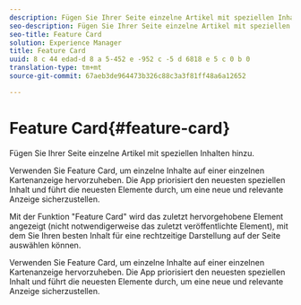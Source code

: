 ```yaml
---
description: Fügen Sie Ihrer Seite einzelne Artikel mit speziellen Inhalten hinzu.
seo-description: Fügen Sie Ihrer Seite einzelne Artikel mit speziellen Inhalten hinzu.
seo-title: Feature Card
solution: Experience Manager
title: Feature Card
uuid: 8 c 44 edad-d 8 a 5-452 e -952 c -5 d 6818 e 5 c 0 b 0
translation-type: tm+mt
source-git-commit: 67aeb3de964473b326c88c3a3f81ff48a6a12652

---
```



# Feature Card{#feature-card}

Fügen Sie Ihrer Seite einzelne Artikel mit speziellen Inhalten hinzu.

Verwenden Sie Feature Card, um einzelne Inhalte auf einer einzelnen Kartenanzeige hervorzuheben. Die App priorisiert den neuesten speziellen Inhalt und führt die neuesten Elemente durch, um eine neue und relevante Anzeige sicherzustellen.

Mit der Funktion "Feature Card" wird das zuletzt hervorgehobene Element angezeigt (nicht notwendigerweise das zuletzt veröffentlichte Element), mit dem Sie Ihren besten Inhalt für eine rechtzeitige Darstellung auf der Seite auswählen können.

Verwenden Sie Feature Card, um einzelne Inhalte auf einer einzelnen Kartenanzeige hervorzuheben. Die App priorisiert den neuesten speziellen Inhalt und führt die neuesten Elemente durch, um eine neue und relevante Anzeige sicherzustellen.
